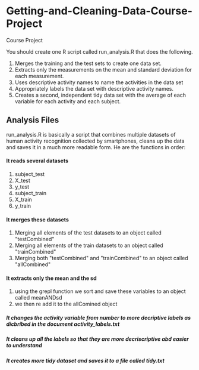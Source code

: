 # Getting-and-Cleaning-Data-Course-Project
Course Project

You should create one R script called run_analysis.R that does the following.

1. Merges the training and the test sets to create one data set.
2. Extracts only the measurements on the mean and standard deviation for each measurement.
3. Uses descriptive activity names to name the activities in the data set
4. Appropriately labels the data set with descriptive activity names.
5. Creates a second, independent tidy data set with the average of each variable for each activity and each subject.

## Analysis Files
run_analysis.R  is basically a script that combines multiple datasets of human activity recognition collected by smartphones, cleans up the data and saves it in a much more readable form. He are the functions in order:

#### It reads several datasets
1. subject_test 
2. X_test
3. y_test
4. subject_train 
5. X_train 
6. y_train 

#### It merges these datasets
1. Merging all elements of the test datasets to an object called "testCombined" 
2. Merging all elements of the train datasets to an object called "trainCombined"
3. Merging both "testCombined" and "trainCombined" to an object called "allCombined"

#### It extracts only the mean and the sd
1. using the grepl function we sort and save these variables to an object called meanANDsd
2. we then re add it to the allComined object

##### It changes the activity variable from number to more decriptive labels as dicbribed in the document activity_labels.txt 

##### It cleans up all the labels so that they are more decriscriptive abd easier to understand

##### It creates more tidy dataset and saves it to a file called tidy.txt
 


